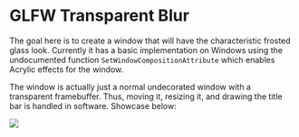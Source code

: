 # GLFW Transparent Blur

The goal here is to create a window that will have the characteristic frosted glass look. Currently it has a basic implementation on Windows using the undocumented function `SetWindowCompositionAttribute` which enables Acrylic effects for the window.

The window is actually just a normal undecorated window with a transparent framebuffer. Thus, moving it, resizing it, and drawing the title bar is handled in software. Showcase below:

![](https://i.stack.imgur.com/1EG8j.gif)

